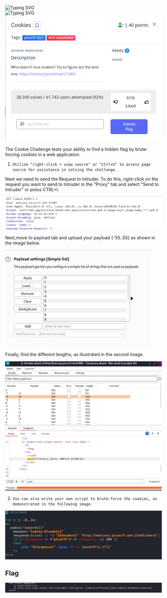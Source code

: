 ![Typing SVG](https://readme-typing-svg.herokuapp.com?font=Fira+Code&pause=1000&width=435&size=35&lines=Cookies)
<br>
![Typing SVG](https://readme-typing-svg.herokuapp.com?font=Fira+Code&weight=500&pause=1000&color=F70000&width=435&lines=Web+Exploitation)
![Challenge Description](Cookies.png)

The Cookie Challenge tests your ability to find a hidden flag by brute-forcing cookies in a web application.

1. `Utilize "right-click + view source" or "Ctrl+U" to access page source for assistance in solving the challenge.`

Next we need to send the Request to Intruder.
To do this, right-click on the request you want to send to Intruder in the "Proxy" tab and select "Send to Intruder" or press CTRL+I.   

![file command](Solution.png)

Next,move to payload tab and upload your payload {-55..55} as shown in the image below.

![file command](Solution-p1.png)

Finally, find the different lengths, as illustrated in the second image.

![file command](solution-p2.png)

2. `You can also write your own script to brute-force the cookies, as demonstrated in the following image.`

![file command](Solution2.png)

## Flag
![file command](s.png)
